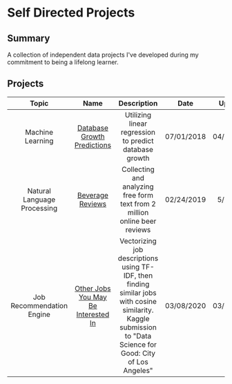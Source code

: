 # Self Directed Projects

## Summary

A collection of independent data projects I've developed during my commitment to being a lifelong learner.

## Projects
| Topic | Name  | Description | Date | Updated |
| :---: | :---: | :---: | :---: | :---: |
| Machine Learning | [Database Growth Predictions](https://github.com/James-Livingston/SelfDirectedProjects/blob/master/DatabaseGrowthPredictions/ML-DatabaseGrowthPredictions.ipynb) | Utilizing linear regression to predict database growth | 07/01/2018 | 04/10/2019
| Natural Language Processing | [Beverage Reviews](https://github.com/James-Livingston/SelfDirectedProjects/tree/master/BeverageReviews) | Collecting and analyzing free form text from 2 million online beer reviews | 02/24/2019 | 5/7/2019
| Job Recommendation Engine | [Other Jobs You May Be Interested In](https://github.com/James-Livingston/SelfDirectedProjects/blob/master/JobRecommendationEngine/other-jobs-you-may-be-interested-in.ipynb) | Vectorizing job descriptions using TF-IDF, then finding similar jobs with cosine similarity.  Kaggle submission to "Data Science for Good: City of Los Angeles" | 03/08/2020 | 03/08/2020
